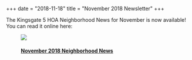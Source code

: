 +++
date = "2018-11-18"
title = "November 2018 Newsletter"
+++ 

The Kingsgate 5 HOA Neighborhood News for November is now available! You can read it online here:

<a href="../pdf/November2018Newsletter.pdf">
<figure class="document-thumbnail">
    <img src="../img/November2018Newsletter-thumb.png">
    <figcaption>
        <h4>November 2018 Neighborhood News</h4>
    </figcaption>
</figure>
